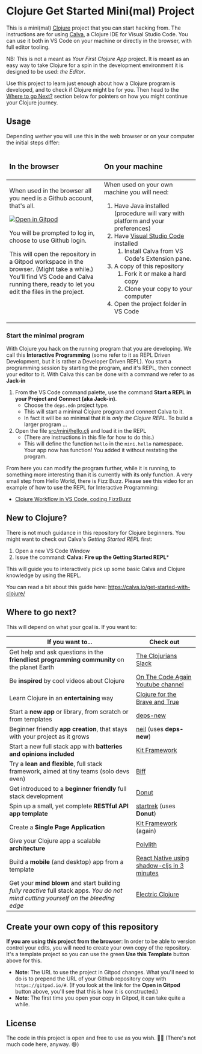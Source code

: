 # Clojure Get Started Mini(mal) Project

This is a mini(mal) [Clojure](https://clojure.org) project that you can start hacking from. The instructions are for using [Calva](https:/calva.io), a Clojure IDE for Visual Studio Code. You can use it both in VS Code on your machine or directly in the browser, with full editor tooling.

NB: This is not a meant as *Your First Clojure App* project. It is meant as an easy way to take Clojure for a spin in the development environment it is designed to be used: *the Editor*.

Use this project to learn just enough about how a Clojure program is developed, and to check if Clojure might be for you. Then head to the [Where to go Next?](#where-to-go-next) section below for pointers on how you might continue your Clojure journey.

## Usage

Depending wether you will use this in the web browser or on your computer the initial steps differ:

<table>
  <colgroup>
    <col width="50%">
    <col width="50%">
  </colgroup>
   <thead>
     <tr>
       <td><h3>In the browser</h3></td>
       <td><h3>On your machine</h3></td>
     </tr>
   </thead>
   <tbody>
     <tr valign="top">
       <td>

When used in the browser all you need is a Github account, that's all.

[![Open in Gitpod](https://gitpod.io/button/open-in-gitpod.svg)](https://gitpod.io/#https://github.com/PEZ/minimal-clojure)

You will be prompted to log in, choose to use Github login.

This will open the repository in a Gitpod workspace in the browser. (Might take a while.) You'll find VS Code and Calva running there, ready to let you edit the files in the project.
       </td>
       <td>
When used on your own machine you will need:

1. Have Java installed (procedure will vary with platform and your preferences)
1. Have [Visual Studio Code](https://code.visualstudio.com/) installed 
    1. Install Calva from VS Code's Extension pane. 
1. A copy of this repository
    1. Fork it or make a hard copy 
    1. Clone your copy to your computer
1. Open the project folder in VS Code
       </td>
     </tr>
   </tbody>
</table>

### Start the minimal program

With Clojure you hack on the running program that you are developing. We call this **Interactive Programming** (some refer to it as REPL Driven Development, but it is rather a Developer Driven REPL). You start a programming session by starting the program, and it's REPL, then connect your editor to it. With Calva this can be done with a command we refer to as **Jack-in**

1. From the VS Code command palette, use the command **Start a REPL in your Project and Connect (aka Jack-in)**.
   * Choose the `deps.edn` project type.
   * This will start a minimal Clojure program and connect Calva to it.
   * In fact it will be so minimal that it is _only the Clojure REPL_. To build a larger program ...
1. Open the file [src/mini/hello.clj](src/mini/hello.clj) and load it in the REPL
   * (There are instructions in this file for how to do this.)
   * This will define the function `hello` in the `mini.hello` namespace. Your app now has function! You added it without restating the program.

From here you can modify the program further, while it is running, to something more interesting than it is currently with its only function. A very small step from Hello World, there is Fizz Buzz. Please see this video for an example of how to use the REPL for Interactive Programming:

* [Clojure Workflow in VS Code, coding FizzBuzz](https://www.youtube.com/watch?v=d0K1oaFGvuQ)

## New to Clojure?

There is not much guidance in this repository for Clojure beginners. You might want to check out Calva's *Getting Started REPL* first:

1. Open a new VS Code Window
2. Issue the command: **Calva: Fire up the Getting Started REPL***

This will guide you to interactively pick up some basic Calva and Clojure knowledge by using the REPL.

You can read a bit about this guide here: https://calva.io/get-started-with-clojure/ 


## Where to go next?

This will depend on what your goal is. If you want to:

| If you want to...                                            | Check out                                                                                                                                                          |
| ------------------------------------------------------------ | ------------------------------------------------------------------------------------------------------------------------------------------------------------------ |
| Get help and ask questions in the **friendliest programming community** on the planet Earth | [The Clojurians Slack](http://clojurians.net)                                                                                                                   |
| Be **inspired** by cool videos about Clojure                 | [On The Code Again Youtube channel](https://www.youtube.com/@onthecodeagain)                                                                                                       |
| Learn Clojure in an **entertaining** way                      | [Clojure for the Brave and True](https://www.braveclojure.com/)                                                                                                    |
| Start a **new app** or library, from scratch or from templates | [deps-new](https://github.com/seancorfield/deps-new)                                                                                                             |
| Beginner friendly **app creation**, that stays with your project as it grows | [neil](https://blog.michielborkent.nl/new-clojure-project-quickstart.html) (uses **deps-new**)                                                                                                             |
| Start a new full stack app with **batteries and opinions included** | [Kit Framework](https://kit-clj.github.io/)                                                                                                                     |
| Try a **lean and flexible**, full stack framework, aimed at tiny teams (solo devs even) | [Biff](https://biffweb.com/)                                                                                                                     |
| Get introduced to a **beginner friendly** full stack development | [Donut](https://www.youtube.com/watch?v=PMat9Wdt-pk)                                                                                                                     |
| Spin up a small, yet complete **RESTful API app template** | [startrek](https://github.com/dharrigan/startrek) (uses **Donut**)                                                                                                                    |
| Create a **Single Page Application**                          | [Kit Framework](https://kit-clj.github.io/) (again)                                                                                                               |
| Give your Clojure app a scalable **architecture**             | [Polylith](https://polylith.gitbook.io/polylith/)                                                                                                                 |
| Build a **mobile** (and desktop) app from a template            | [React Native using shadow-cljs in 3 minutes](https://github.com/PEZ/rn-rf-shadow)                                                                               |
| Get your **mind blown** and start building _fully reactive_ full stack apps. _You do not mind cutting yourself on the bleeding edge_ | [Electric Clojure](https://hyperfiddle.notion.site/Electric-Clojure-progress-Dec-2022-5416dda526e24e5ab7ccb7eb48c797ed) |

## Create your own copy of this repository

**If you are using this project from the browser**: In order to be able to version control your edits, you will need to create your own copy of the repository. It's a template project so you can use the green **Use this Template** button above for this.

* **Note**: The URL to use the project in Gitpod changes. What you'll need to do is to prepend the URL of your Github repository copy with `https://gitpod.io/#`. (If you look at the link for the **Open in Gitpod** button above, you'll see that this is how it is constructed.)
* **Note**: The first time you open your copy in Gitpod, it can take quite a while.

## License

The code in this project is open and free to use as you wish. 🗽🍺 (There's not much code here, anyway. 😄)

